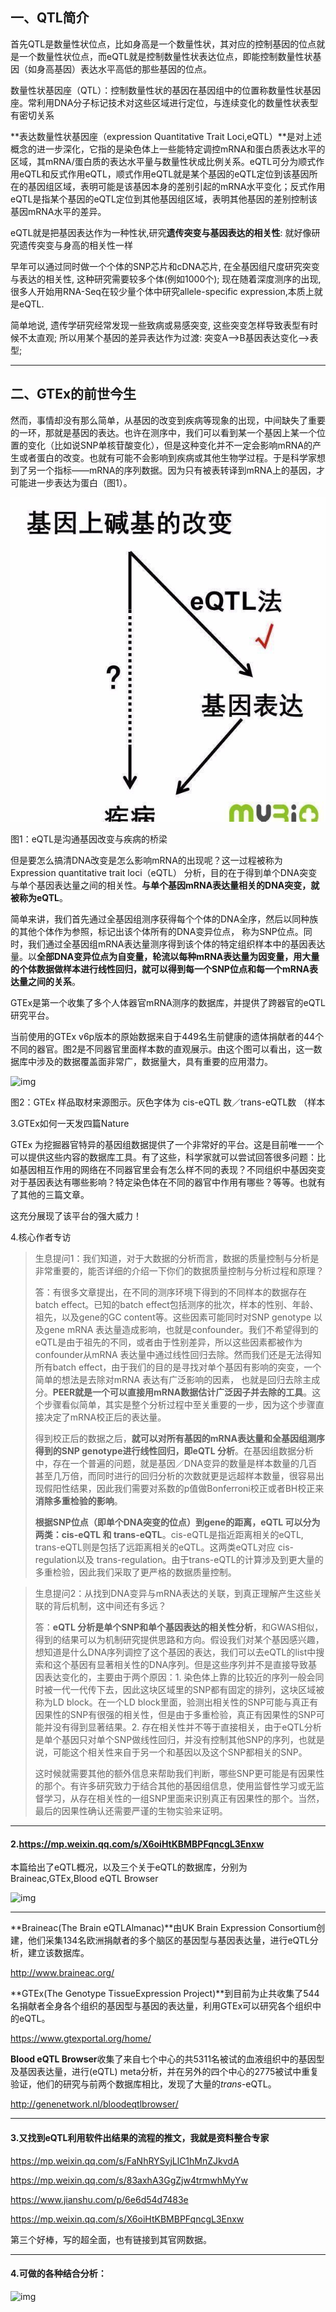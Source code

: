## 一、QTL简介

首先QTL是数量性状位点，比如身高是一个数量性状，其对应的控制基因的位点就是一个数量性状位点，而eQTL就是控制数量性状表达位点，即能控制数量性状基因（如身高基因）表达水平高低的那些基因的位点。

数量性状基因座（QTL）：控制数量性状的基因在基因组中的位置称数量性状基因座。常利用DNA分子标记技术对这些区域进行定位，与连续变化的数量性状表型有密切关系

**表达数量性状基因座（expression Quantitative Trait Loci,eQTL）**是对上述概念的进一步深化，它指的是染色体上一些能特定调控mRNA和蛋白质表达水平的区域，其mRNA/蛋白质的表达水平量与数量性状成比例关系。eQTL可分为顺式作用eQTL和反式作用eQTL，顺式作用eQTL就是某个基因的eQTL定位到该基因所在的基因组区域，表明可能是该基因本身的差别引起的mRNA水平变化；反式作用eQTL是指某个基因的eQTL定位到其他基因组区域，表明其他基因的差别控制该基因mRNA水平的差异。

eQTL就是把基因表达作为一种性状,研究**遗传突变与基因表达的相关性**: 就好像研究遗传突变与身高的相关性一样

早年可以通过同时做一个个体的SNP芯片和cDNA芯片, 在全基因组尺度研究突变与表达的相关性, 这种研究需要较多个体(例如1000个); 现在随着深度测序的出现,很多人开始用RNA-Seq在较少量个体中研究allele-specific expression,本质上就是eQTL.

简单地说, 遗传学研究经常发现一些致病或易感突变, 这些突变怎样导致表型有时候不太直观; 所以用某个基因的差异表达作为过渡: 突变A-->B基因表达变化-->表型;

------

## 二、GTEx的前世今生 

然而，事情却没有那么简单，从基因的改变到疾病等现象的出现，中间缺失了重要的一环，那就是基因的表达。也许在测序中，我们可以看到某一个基因上某一个位置的变化（比如说SNP单核苷酸变化），但是这种变化并不一定会影响mRNA的产生或者蛋白的改变。也就有可能不会影响到疾病或其他生物学过程。于是科学家想到了另一个指标——mRNA的序列数据。因为只有被表转译到mRNA上的基因，才可能进一步表达为蛋白（图1）。

![eQTL简介](eQTL简介.jpg)

图1：eQTL是沟通基因改变与疾病的桥梁

但是要怎么搞清DNA改变是怎么影响mRNA的出现呢？这一过程被称为Expression quantitative trait loci（eQTL） 分析，目的在于得到单个DNA突变与单个基因表达量之间的相关性。**与单个基因mRNA表达量相关的DNA突变，就被称为eQTL**。

简单来讲，我们首先通过全基因组测序获得每个个体的DNA全序，然后以同种族的其他个体作为参照，标记出该个体所有的DNA变异位点， 称为SNP位点。同时，我们通过全基因组mRNA表达量测序得到该个体的特定组织样本中的基因表达量。以**全部DNA变异位点为自变量，轮流以每种mRNA表达量为因变量，用大量的个体数据做样本进行线性回归，就可以得到每一个SNP位点和每一个mRNA表达量之间的关系**。

GTEx是第一个收集了多个人体器官mRNA测序的数据库，并提供了跨器官的eQTL研究平台。

当前使用的GTEx v6p版本的原始数据来自于449名生前健康的遗体捐献者的44个不同的器官。图2是不同器官里面样本数的直观展示。由这个图可以看出，这一数据库中涉及的数据覆盖面非常广，数据量大，具有重要的应用潜力。

![img](https:////upload-images.jianshu.io/upload_images/14383547-ec8174dea1afc5fa.JPEG?imageMogr2/auto-orient/strip|imageView2/2/w/589)

图2：GTEx 样品取材来源图示。灰色字体为 cis-eQTL 数／trans-eQTL数 （样本

3.GTEx如何一天发四篇Nature

GTEx 为挖掘器官特异的基因组数据提供了一个非常好的平台。这是目前唯一一个可以提供这些内容的数据库工具。有了这些，科学家就可以尝试回答很多问题：比如基因相互作用的网络在不同器官里会有怎么样不同的表现？不同组织中基因突变对于基因表达有哪些影响？特定染色体在不同的器官中作用有哪些？等等。也就有了其他的三篇文章。

这充分展现了该平台的强大威力！

4.核心作者专访

> 生息提问1：我们知道，对于大数据的分析而言，数据的质量控制与分析是非常重要的，能否详细的介绍一下你们的数据质量控制与分析过程和原理？
>
> 答：有很多文章提出，在不同的测序环境下得到的不同样本的数据存在batch effect。已知的batch effect包括测序的批次，样本的性别、年龄、祖先，以及gene的GC content等。这些因素可能同时对SNP genotype 以及gene mRNA 表达量造成影响，也就是confounder。我们不希望得到的eQTL是由于祖先的不同，或者由于性别差异，所以这些因素都被作为confounder从mRNA 表达量中通过线性回归去除。然而我们还是无法得知所有batch effect，由于我们的目的是寻找对单个基因有影响的突变，一个简单的想法是去除对mRNA 表达有广泛影响的因素， 也就是回归去除主成分。**PEER就是一个可以直接用mRNA数据估计广泛因子并去除的工具**。这个步骤看似简单，其实是整个分析过程中至关重要的一步，因为这个步骤直接决定了mRNA校正后的表达量。
>
> 得到校正后的数据之后，**就可以对所有基因的mRNA表达量和全基因组测序得到的SNP genotype进行线性回归，即eQTL 分析**。在基因组数据分析中，存在一个普遍的问题，就是基因／DNA变异的数量是样本数量的几百甚至几万倍，而同时进行的回归分析的次数就更是远超样本数量，很容易出现假阳性结果，因此我们需要对系数的p值做Bonferroni校正或者BH校正来**消除多重检验的影响**。
>
> **根据SNP位点（即单个DNA突变的位点）到gene的距离，eQTL 可以分为两类：cis-eQTL 和 trans-eQTL**。cis-eQTL是指近距离相关的eQTL, trans-eQTL则是包括了远距离相关的eQTL。这两类eQTL对应 cis-regulation以及 trans-regulation。由于trans-eQTL的计算涉及到更大量的多重检验，因此我们采取了更严格的数据质量控制。

> 生息提问2：从找到DNA变异与mRNA表达的关联，到真正理解产生这些关联的背后机制，这中间还有多远？
>
> 答：**eQTL 分析是单个SNP和单个基因表达的相关性分析**，和GWAS相似，得到的结果可以为机制研究提供思路和方向。假设我们对某个基因感兴趣，想知道是什么DNA序列调控了这个基因的表达，我们可以去eQTL的list中搜索和这个基因有显著相关性的DNA序列。但是这些序列并不是直接导致基因表达变化的，主要由于两个原因：1. 染色体上靠的比较近的序列一般会同时被一代一代传下去，因此这块区域里的SNP都有固定的排列，这块区域被称为LD block。在一个LD block里面，验测出相关性的SNP可能与真正有因果性的SNP有很强的相关性，但是由于多重检验，真正有因果性的SNP可能并没有得到显著结果。2. 存在相关性并不等于直接相关，由于eQTL分析是单个基因只对单个SNP做线性回归，并没有控制其他SNP的序列，也就是说，可能这个相关性来自于另一个和基因以及这个SNP都相关的SNP。
>
> 这时候就需要其他的额外信息来帮助我们判断，哪些SNP更可能是有因果性的那个。有许多研究致力于结合其他的基因组信息，使用监督性学习或无监督学习，从存在相关性的一组SNP里面来识别真正有因果性的那个。当然，最后的因果性确认还需要严谨的生物实验来证明。

------

#### 2.https://mp.weixin.qq.com/s/X6oiHtKBMBPFqncgL3Enxw

本篇给出了eQTL概况，以及三个关于eQTL的数据库，分别为Braineac,GTEx,Blood eQTL Browser



![img](https:////upload-images.jianshu.io/upload_images/14383547-2f5f31442717bda5.png?imageMogr2/auto-orient/strip|imageView2/2/w/1200)

------

**Braineac(The Brain eQTLAlmanac)**由UK Brain Expression Consortium创建，他们采集134名欧洲捐献者的多个脑区的基因型与基因表达量，进行eQTL分析，建立该数据库。

http://www.braineac.org/

**GTEx(The Genotype TissueExpression Project)**到目前为止共收集了544名捐献者全身各个组织的基因型与基因的表达量，利用GTEx可以研究各个组织中的eQTL。

https://www.gtexportal.org/home/

**Blood eQTL Browser**收集了来自七个中心的共5311名被试的血液组织中的基因型及基因表达量，进行(eQTL) meta分析，并在另外的四个中心的2775被试中重复验证，他们的研究与前两个数据库相比，发现了大量的*trans*-eQTL。

http://genenetwork.nl/bloodeqtlbrowser/

------

#### 3.又找到eQTL利用软件出结果的流程的推文，我就是资料整合专家

https://mp.weixin.qq.com/s/FaNhRYSyjLlC1hMnZJkvdA

https://mp.weixin.qq.com/s/83axhA3GgZjw4trmwhMyYw

https://www.jianshu.com/p/6e6d54d7483e

https://mp.weixin.qq.com/s/X6oiHtKBMBPFqncgL3Enxw

第三个好棒，写的超全面，也有链接到其官网数据。

------

#### 4.可做的各种结合分析：

![img](https:////upload-images.jianshu.io/upload_images/14383547-eff0271ccd941ac2.png?imageMogr2/auto-orient/strip|imageView2/2/w/1200)



